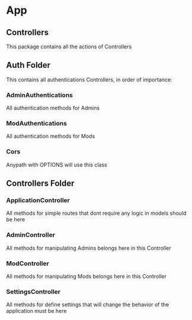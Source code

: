 # App

## Controllers

This package contains all the actions of Controllers

## Auth Folder

This contains all authentications Controllers, in order of importance:

### AdminAuthentications

All authentication methods for Admins

### ModAuthentications

All authentication methods for Mods

### Cors

Anypath with OPTIONS will use this class

## Controllers Folder

### ApplicationController

All methods for simple routes that dont require any logic in models should be here

### AdminController

All methods for manipulating Admins belongs here in this Controller

### ModController

All methods for manipulating Mods belongs here in this Controller

### SettingsController

All methods for define settings that will change the behavior of the application must be here

